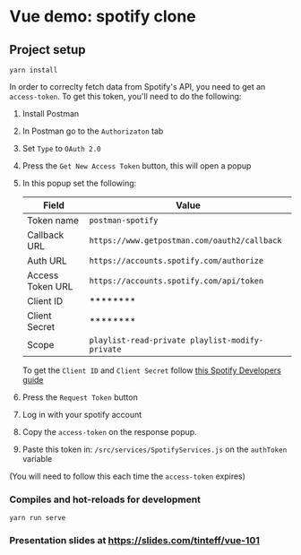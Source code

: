 # Vue demo: spotify clone

## Project setup
```
yarn install
```

In order to correclty fetch data from Spotify's API, you need to get an `access-token`. To get this token, you'll need to do the following:

1. Install Postman
2. In Postman go to the `Authorizaton` tab
3. Set `Type` to `OAuth 2.0`
4. Press the `Get New Access Token` button, this will open a popup
5. In this popup set the following:

    | Field | Value |
    |-------|-------|
    | Token name | `postman-spotify` |
    | Callback URL | `https://www.getpostman.com/oauth2/callback` |
    | Auth URL | `https://accounts.spotify.com/authorize` |
    | Access Token URL | `https://accounts.spotify.com/api/token` |
    | Client ID | ******** |
    | Client Secret | ******** |
    | Scope | `playlist-read-private playlist-modify-private` |

    To get the `Client ID` and `Client Secret` follow [this Spotify Developers guide](https://developer.spotify.com/documentation/general/guides/app-settings/)

6. Press the `Request Token` button
7. Log in with your spotify account
8. Copy the `access-token` on the response popup.
9. Paste this token in: `/src/services/SpotifyServices.js` on the `authToken` variable

(You will need to follow this each time the `access-token` expires)

### Compiles and hot-reloads for development
```
yarn run serve
```

### Presentation slides at https://slides.com/tinteff/vue-101
